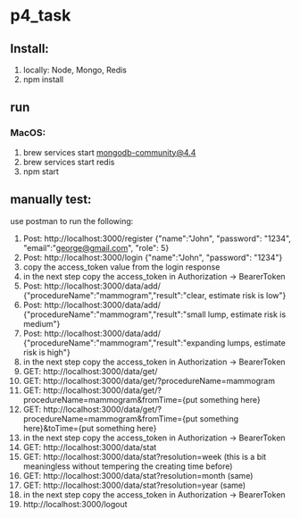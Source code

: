 # p4_task 
## Install:
1. locally: Node, Mongo, Redis
2. npm install

## run 
### MacOS: 
1. brew services start mongodb-community@4.4
2. brew services start redis
3. npm start

## manually test:
use postman to run the following:
1. Post: http://localhost:3000/register {"name":"John", "password": "1234", "email":"george@gmail.com", "role": 5}  
2. Post: http://localhost:3000/login {"name":"John", "password": "1234"}
3. copy the access_token value from the login response
4. in the next step copy the access_token in Authorization -> BearerToken
6. Post: http://localhost:3000/data/add/ {"procedureName":"mammogram","result":"clear, estimate risk is low"}  
7. Post: http://localhost:3000/data/add/ {"procedureName":"mammogram","result":"small lump, estimate risk is medium"}
8. Post: http://localhost:3000/data/add/ {"procedureName":"mammogram","result":"expanding lumps, estimate risk is high"}  
9. in the next step copy the access_token in Authorization -> BearerToken
10. GET: http://localhost:3000/data/get/
11. GET: http://localhost:3000/data/get/?procedureName=mammogram
12. GET: http://localhost:3000/data/get/?procedureName=mammogram&fromTime={put something here}
13. GET: http://localhost:3000/data/get/?procedureName=mammogram&fromTime={put something here}&toTime={put something here}
14. in the next step copy the access_token in Authorization -> BearerToken
15. GET: http://localhost:3000/data/stat
16. GET: http://localhost:3000/data/stat?resolution=week (this is a bit meaningless without tempering the creating time before)
17. GET: http://localhost:3000/data/stat?resolution=month (same)
18. GET: http://localhost:3000/data/stat?resolution=year (same)
19. in the next step copy the access_token in Authorization -> BearerToken
20. http://localhost:3000/logout 
